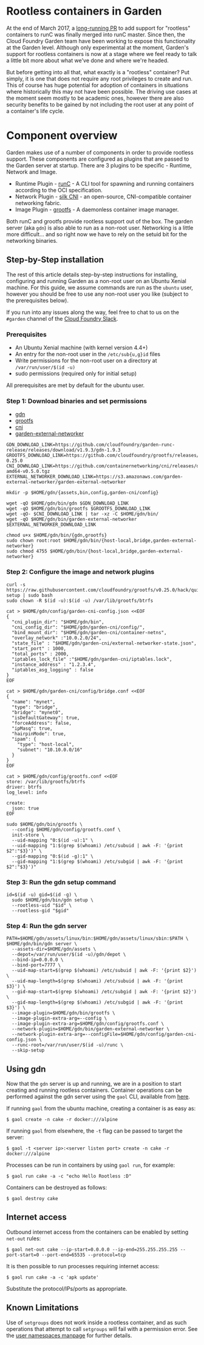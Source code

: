 # Rootless containers in Garden

At the end of March 2017, a [long-running
PR](https://github.com/opencontainers/runc/pull/774) to add support for
"rootless" containers to runC was finally merged into runC master. Since then,
the Cloud Foundry Garden team have been working to expose this functionality at
the Garden level. Although only experimental at the moment, Garden's support
for rootless containers is now at a stage where we feel ready to talk a little
bit more about what we've done and where we're headed.

But before getting into all that, what exactly is a "rootless" container? Put
simply, it is one that does not require any root privileges to create and run.
This of course has huge potential for adoption of containers in situations
where historically this may not have been possible. The driving use cases at
the moment seem mostly to be academic ones, however there are also security
benefits to be gained by not including the root user at any point of a
container's life cycle.

# Component overview

Garden makes use of a number of components in order to provide rootless
support. These components are configured as plugins that are passed to the
Garden server at startup. There are 3 plugins to be specific - Runtime, Network
and Image.

* Runtime Plugin - [runC](https://github.com/opencontainers/runc) - A CLI tool
  for spawning and running containers according to the OCI specification.
* Network Plugin - [silk CNI](https://github.com/cloudfoundry-incubator/silk) -
  an open-source, CNI-compatible container networking fabric.
* Image Plugin - [grootfs](https://github.com/cloudfoundry/grootfs) - A
  daemonless container image manager.

Both runC and grootfs provide rootless support out of the box. The garden
server (aka `gdn`) is also able to run as a non-root user. Networking is a
little more difficult... and so right now we have to rely on the setuid bit for
the networking binaries.

## Step-by-Step installation

The rest of this article details step-by-step instructions for installing,
configuring and running Garden as a non-root user on an Ubuntu Xenial machine.
For this guide, we assume commands are run as the `ubuntu` user, however you
should be free to use any non-root user you like (subject to the prerequisites
below).

If you run into any issues along the way, feel free to chat to us on the
`#garden` channel of the [Cloud Foundry Slack](http://slack.cloudfoundry.org/).

### Prerequisites

* An Ubuntu Xenial machine (with kernel version 4.4+)
* An entry for the non-root user in the `/etc/sub{u,g}id` files
* Write permissions for the non-root user on a directory at `/var/run/user/$(id -u)`
* sudo permissions (required only for initial setup)

All prerequisites are met by default for the ubuntu user.

### Step 1: Download binaries and set permissions

* [gdn](https://github.com/cloudfoundry/garden-runc-release/releases/download/v1.9.3/gdn-1.9.3)
* [grootfs](https://github.com/cloudfoundry/grootfs/releases/download/v0.25.0/grootfs-0.25.0)
* [cni](https://github.com/containernetworking/cni/releases/download/v0.5.0/cni-amd64-v0.5.0.tgz)
* [garden-external-networker](https://s3.amazonaws.com/garden-external-networker/garden-external-networker)

```
GDN_DOWNLOAD_LINK=https://github.com/cloudfoundry/garden-runc-release/releases/download/v1.9.3/gdn-1.9.3
GROOTFS_DOWNLOAD_LINK=https://github.com/cloudfoundry/grootfs/releases/download/v0.25.0/grootfs-0.25.0
CNI_DOWNLOAD_LINK=https://github.com/containernetworking/cni/releases/download/v0.5.0/cni-amd64-v0.5.0.tgz
EXTERNAL_NETWORKER_DOWNLOAD_LINK=https://s3.amazonaws.com/garden-external-networker/garden-external-networker

mkdir -p $HOME/gdn/{assets,bin,config,garden-cni/config}

wget -qO $HOME/gdn/bin/gdn $GDN_DOWNLOAD_LINK
wget -qO $HOME/gdn/bin/grootfs $GROOTFS_DOWNLOAD_LINK
wget -qO- $CNI_DOWNLOAD_LINK | tar -xz -C $HOME/gdn/bin/
wget -qO $HOME/gdn/bin/garden-external-networker $EXTERNAL_NETWORKER_DOWNLOAD_LINK

chmod u+x $HOME/gdn/bin/{gdn,grootfs}
sudo chown root:root $HOME/gdn/bin/{host-local,bridge,garden-external-networker}
sudo chmod 4755 $HOME/gdn/bin/{host-local,bridge,garden-external-networker}
```

### Step 2: Configure the image and network plugins

```
curl -s https://raw.githubusercontent.com/cloudfoundry/grootfs/v0.25.0/hack/quick-setup | sudo bash
sudo chown -R $(id -u):$(id -u) /var/lib/grootfs/btrfs

cat > $HOME/gdn/config/garden-cni-config.json <<EOF
{
  "cni_plugin_dir": "$HOME/gdn/bin",
  "cni_config_dir": "$HOME/gdn/garden-cni/config/",
  "bind_mount_dir": "$HOME/gdn/garden-cni/container-netns",
  "overlay_network" :"10.0.2.0/24",
  "state_file" : "$HOME/gdn/garden-cni/external-networker-state.json",
  "start_port" : 1000,
  "total_ports" : 2000,
  "iptables_lock_file" :"$HOME/gdn/garden-cni/iptables.lock",
  "instance_address" : "1.2.3.4",
  "iptables_asg_logging" : false
}
EOF

cat > $HOME/gdn/garden-cni/config/bridge.conf <<EOF
{
  "name": "mynet",
  "type": "bridge",
  "bridge": "mynet0",
  "isDefaultGateway": true,
  "forceAddress": false,
  "ipMasq": true,
  "hairpinMode": true,
  "ipam": {
    "type": "host-local",
    "subnet": "10.10.0.0/16"
  }
}
EOF

cat > $HOME/gdn/config/grootfs.conf <<EOF
store: /var/lib/grootfs/btrfs
driver: btrfs
log_level: info

create:
  json: true
EOF

sudo $HOME/gdn/bin/grootfs \
  --config $HOME/gdn/config/grootfs.conf \
  init-store \
  --uid-mapping "0:$(id -u):1" \
  --uid-mapping "1:$(grep $(whoami) /etc/subuid | awk -F: '{print $2":"$3}')" \
  --gid-mapping "0:$(id -g):1" \
  --gid-mapping "1:$(grep $(whoami) /etc/subgid | awk -F: '{print $2":"$3}')"
```

### Step 3: Run the gdn setup command

```
id=$(id -u) gid=$(id -g) \
  sudo $HOME/gdn/bin/gdn setup \
  --rootless-uid "$id" \
  --rootless-gid "$gid"
```

### Step 4: Run the gdn server

```
PATH=$HOME/gdn/assets/linux/bin:$HOME/gdn/assets/linux/sbin:$PATH \
$HOME/gdn/bin/gdn server \
  --assets-dir=$HOME/gdn/assets \
  --depot=/var/run/user/$(id -u)/gdn/depot \
  --bind-ip=0.0.0.0 \
  --bind-port=7777 \
  --uid-map-start=$(grep $(whoami) /etc/subuid | awk -F: '{print $2}') \
  --uid-map-length=$(grep $(whoami) /etc/subuid | awk -F: '{print $3}') \
  --gid-map-start=$(grep $(whoami) /etc/subgid | awk -F: '{print $2}') \
  --gid-map-length=$(grep $(whoami) /etc/subgid | awk -F: '{print $3}') \
  --image-plugin=$HOME/gdn/bin/grootfs \
  --image-plugin-extra-arg=--config \
  --image-plugin-extra-arg=$HOME/gdn/config/grootfs.conf \
  --network-plugin=$HOME/gdn/bin/garden-external-networker \
  --network-plugin-extra-arg=--configFile=$HOME/gdn/config/garden-cni-config.json \
  --runc-root=/var/run/user/$(id -u)/runc \
  --skip-setup
```

## Using gdn

Now that the `gdn` server is up and running, we are in a position to start
creating and running rootless containers. Container operations can be performed
against the gdn server using the `gaol` CLI, available from
[here](https://github.com/contraband/gaol/releases).

If running `gaol` from the ubuntu machine, creating a container is as easy as:

```
$ gaol create -n cake -r docker:///alpine
```

If running `gaol` from elsewhere, the `-t` flag can be passed to target the
server:

```
$ gaol -t <server ip>:<server listen port> create -n cake -r docker:///alpine
```

Processes can be run in containers by using `gaol run`, for example:

```
$ gaol run cake -a -c "echo Hello Rootless :D"
```

Containers can be destroyed as follows:

```
$ gaol destroy cake
```

## Internet access

Outbound internet access from the containers can be enabled by setting
`net-out` rules:

```
$ gaol net-out cake --ip-start=0.0.0.0 --ip-end=255.255.255.255 --port-start=0 --port-end=65535 --protocol=tcp
```

It is then possible to run processes requiring internet access:

```
$ gaol run cake -a -c 'apk update'
```

Substitute the protocol/IPs/ports as appropriate.

## Known Limitations

Use of `setgroups` does not work inside a rootless container, and as such
operations that attempt to call `setgroups` will fail with a permission error.
See the [user namespaces manpage](http://man7.org/linux/man-pages/man7/user_namespaces.7.html)
for further details.
